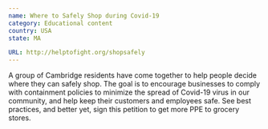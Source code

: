 ```yaml
---
name: Where to Safely Shop during Covid-19
category: Educational content
country: USA
state: MA

URL: http://helptofight.org/shopsafely
---
```


A group of Cambridge residents have come together to help people decide where they can safely shop. The goal is to encourage businesses to comply with containment policies to minimize the spread of Covid-19 virus in our community, and help keep their customers and employees safe. See best practices, and better yet, sign this petition to get more PPE to grocery stores.